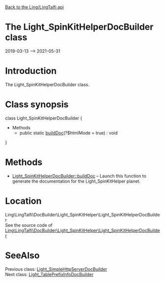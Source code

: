 [Back to the Ling/LingTalfi api](https://github.com/lingtalfi/LingTalfi/blob/master/doc/api/Ling/LingTalfi.md)



The Light_SpinKitHelperDocBuilder class
================
2019-03-13 --> 2021-05-31






Introduction
============

The Light_SpinKitHelperDocBuilder class.



Class synopsis
==============


class <span class="pl-k">Light_SpinKitHelperDocBuilder</span>  {

- Methods
    - public static [buildDoc](https://github.com/lingtalfi/LingTalfi/blob/master/doc/api/Ling/LingTalfi/DocBuilder/Light_SpinKitHelper/Light_SpinKitHelperDocBuilder/buildDoc.md)(?$htmlMode = true) : void

}






Methods
==============

- [Light_SpinKitHelperDocBuilder::buildDoc](https://github.com/lingtalfi/LingTalfi/blob/master/doc/api/Ling/LingTalfi/DocBuilder/Light_SpinKitHelper/Light_SpinKitHelperDocBuilder/buildDoc.md) &ndash; Launch this function to generate the documentation for the Light_SpinKitHelper planet.





Location
=============
Ling\LingTalfi\DocBuilder\Light_SpinKitHelper\Light_SpinKitHelperDocBuilder<br>
See the source code of [Ling\LingTalfi\DocBuilder\Light_SpinKitHelper\Light_SpinKitHelperDocBuilder](https://github.com/lingtalfi/LingTalfi/blob/master/DocBuilder/Light_SpinKitHelper/Light_SpinKitHelperDocBuilder.php)



SeeAlso
==============
Previous class: [Light_SimpleHttpServerDocBuilder](https://github.com/lingtalfi/LingTalfi/blob/master/doc/api/Ling/LingTalfi/DocBuilder/Light_SimpleHttpServer/Light_SimpleHttpServerDocBuilder.md)<br>Next class: [Light_TablePrefixInfoDocBuilder](https://github.com/lingtalfi/LingTalfi/blob/master/doc/api/Ling/LingTalfi/DocBuilder/Light_TablePrefixInfo/Light_TablePrefixInfoDocBuilder.md)<br>
